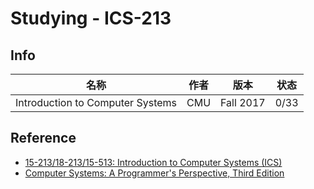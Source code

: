# Studying - ICS-213

## Info

名称 | 作者 | 版本 | 状态
--- | --- | --- | ---
Introduction to Computer Systems | CMU | Fall 2017 | 0/33

## Reference

- [15-213/18-213/15-513: Introduction to Computer Systems (ICS)](http://www.cs.cmu.edu/afs/cs/academic/class/15213-f17/www/index.html)
- [Computer Systems: A Programmer's Perspective, Third Edition](http://csapp.cs.cmu.edu/)